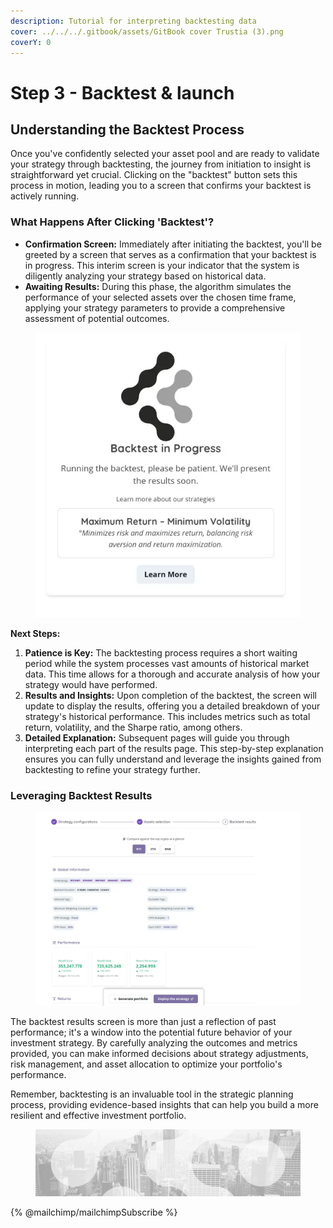 ```yaml
---
description: Tutorial for interpreting backtesting data
cover: ../../../.gitbook/assets/GitBook cover Trustia (3).png
coverY: 0
---
```


# Step 3 - Backtest & launch

## Understanding the Backtest Process

Once you've confidently selected your asset pool and are ready to validate your strategy through backtesting, the journey from initiation to insight is straightforward yet crucial. Clicking on the "backtest" button sets this process in motion, leading you to a screen that confirms your backtest is actively running.

### **What Happens After Clicking 'Backtest'?**

* **Confirmation Screen:** Immediately after initiating the backtest, you'll be greeted by a screen that serves as a confirmation that your backtest is in progress. This interim screen is your indicator that the system is diligently analyzing your strategy based on historical data.
* **Awaiting Results:** During this phase, the algorithm simulates the performance of your selected assets over the chosen time frame, applying your strategy parameters to provide a comprehensive assessment of potential outcomes.

<figure><img src="../../../.gitbook/assets/BAcktestScreen.webp" alt=""><figcaption></figcaption></figure>

**Next Steps:**

1. **Patience is Key:** The backtesting process requires a short waiting period while the system processes vast amounts of historical market data. This time allows for a thorough and accurate analysis of how your strategy would have performed.
2. **Results and Insights:** Upon completion of the backtest, the screen will update to display the results, offering you a detailed breakdown of your strategy's historical performance. This includes metrics such as total return, volatility, and the Sharpe ratio, among others.
3. **Detailed Explanation:** Subsequent pages will guide you through interpreting each part of the results page. This step-by-step explanation ensures you can fully understand and leverage the insights gained from backtesting to refine your strategy further.

### **Leveraging Backtest Results**

<figure><img src="../../../.gitbook/assets/step3full.webp" alt=""><figcaption></figcaption></figure>

The backtest results screen is more than just a reflection of past performance; it's a window into the potential future behavior of your investment strategy. By carefully analyzing the outcomes and metrics provided, you can make informed decisions about strategy adjustments, risk management, and asset allocation to optimize your portfolio's performance.

Remember, backtesting is an invaluable tool in the strategic planning process, providing evidence-based insights that can help you build a more resilient and effective investment portfolio.

<figure><img src="../../../.gitbook/assets/bgfooter.webp" alt=""><figcaption></figcaption></figure>



{% @mailchimp/mailchimpSubscribe %}
